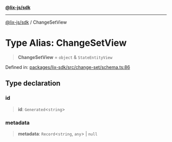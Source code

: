 [**@lix-js/sdk**](../README.md)

***

[@lix-js/sdk](../README.md) / ChangeSetView

# Type Alias: ChangeSetView

> **ChangeSetView** = `object` & `StateEntityView`

Defined in: [packages/lix-sdk/src/change-set/schema.ts:86](https://github.com/opral/monorepo/blob/0501d8fe7eed9db1f8058e8d1d58b1d613ceaf43/packages/lix-sdk/src/change-set/schema.ts#L86)

## Type declaration

### id

> **id**: `Generated`\<`string`\>

### metadata

> **metadata**: `Record`\<`string`, `any`\> \| `null`
